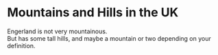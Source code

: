 Mountains and Hills in the UK   
===================   
Engerland is not very mountainous.   
But has some tall hills, and maybe a
mountain or two depending on your definition.